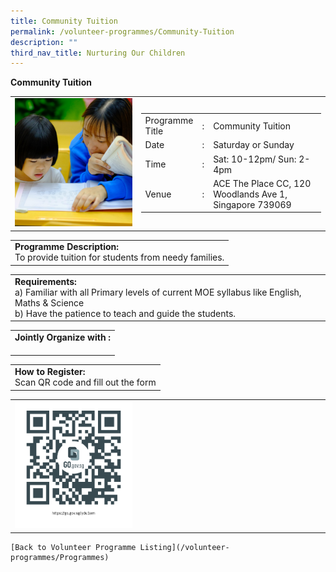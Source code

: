 ```yaml
---
title: Community Tuition
permalink: /volunteer-programmes/Community-Tuition
description: ""
third_nav_title: Nurturing Our Children
---
```

**Community Tuition**

<table border="0" width="100%">
	<tr>
				<tr>
		<td width="40%">
			<img src="/images/Community%20Tuition%20Programme.png" style="width=200px;height=auto;"/>
		</td>
		<td width="60%">
			<table border="0" width="100%">
				<tr>
					<td width="20%">
						Programme Title
					</td>
					<td width="5%">
						:
					</td>
					<td  width="75%">
						Community Tuition
					</td>
				</tr>
				<tr>
					<td width="20%">
						Date
					</td>
					<td width="5%">
						:
					</td>
					<td  width="75%">
						Saturday or Sunday
					</td>
				</tr>
				<tr>
					<td width="20%">
						Time
					</td>
					<td width="5%">
						:
					</td>
					<td  width="75%">
						Sat: 10-12pm/ Sun: 2-4pm
					</td>
				</tr>
				<tr>
					<td width="20%">
						Venue
					</td>
					<td width="5%">
						:
					</td>
					<td  width="75%">
						ACE The Place CC, 120 Woodlands Ave 1, Singapore 739069
					</td>
				</tr>
			</table>
		</td>
	</tr>
</table>

<table border="0" width="100%">
	<tr>
		<td>
			<b>Programme Description:</b><br>
			To provide tuition for students from needy families.
		</td>
	</tr>
</table>

<table border="0" width="100%">
	<tr>
		<td>
			<b>Requirements:</b><br>
			a) Familiar with all Primary levels of current MOE syllabus like English, Maths & Science <br>
b) Have the patience to teach and guide the students.
		</td>
	</tr>
</table>

<table border="0" width="100%">
	<tr>
		<td>
			<b>Jointly Organize with :</b><br>
			&nbsp;
		</td>
	</tr>
</table>

<table border="0" width="100%">
	<tr>
		<td>
			<b>How to Register:</b><br>
			Scan QR code and fill out the form<br>
		</td>
	</tr>
</table>

<table border="0" width="100%">
	<tr>
		<td width="40%">
			<img src="/images/qrcode.png" style="width=200px;height=auto;"/>
		</td>
		<td>
			&nbsp;
		</td>
	</tr>
	</table>
	
	[Back to Volunteer Programme Listing](/volunteer-programmes/Programmes)